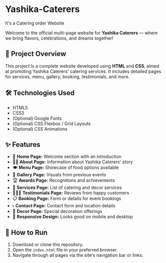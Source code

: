 # Yashika-Caterers
It's a Catering order Website


Welcome to the official multi-page website for **Yashika Caterers** — where we bring flavors, celebrations, and dreams together!

## 🚀 Project Overview

This project is a complete website developed using **HTML** and **CSS**, aimed at promoting Yashika Caterers' catering services. It includes detailed pages for services, menu, gallery, booking, testimonials, and more.

## 🛠️ Technologies Used

- HTML5
- CSS3
- (Optional) Google Fonts
- (Optional) CSS Flexbox / Grid Layouts
- (Optional) CSS Animations


## ✨ Features

- 🏡 **Home Page:** Welcome section with an introduction
- 👨‍🍳 **About Page:** Information about Yashika Caterers' story
- 🍽️ **Menu Page:** Showcase of food options available
- 📸 **Gallery Page:** Visuals from previous events
- 🏆 **Awards Page:** Recognitions and achievements
- 🎉 **Services Page:** List of catering and decor services
- 🧑‍🤝‍🧑 **Testimonials Page:** Reviews from happy customers
- 📋 **Booking Page:** Form or details for event bookings
- 📞 **Contact Page:** Contact form and location details
- 🎀 **Decor Page:** Special decoration offerings
- 📱 **Responsive Design:** Looks good on mobile and desktop

## 🔧 How to Run

1. Download or clone this repository.
2. Open the `index.html` file in your preferred browser.
3. Navigate through all pages via the site's navigation bar or links.




